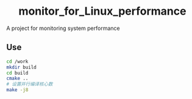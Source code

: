 # <center> monitor_for_Linux_performance
A project for monitoring system performance

## Use
```bash
cd /work
mkdir build
cd build
cmake ..
# 设置并行编译核心数
make -j8 
```
